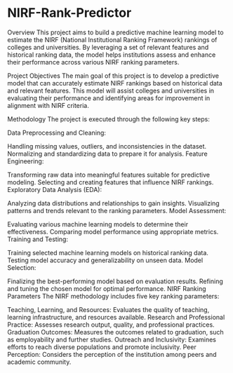 # NIRF-Rank-Predictor
Overview
This project aims to build a predictive machine learning model to estimate the NIRF (National Institutional Ranking Framework) rankings of colleges and universities. By leveraging a set of relevant features and historical ranking data, the model helps institutions assess and enhance their performance across various NIRF ranking parameters.

Project Objectives
The main goal of this project is to develop a predictive model that can accurately estimate NIRF rankings based on historical data and relevant features. This model will assist colleges and universities in evaluating their performance and identifying areas for improvement in alignment with NIRF criteria.

Methodology
The project is executed through the following key steps:

Data Preprocessing and Cleaning:

Handling missing values, outliers, and inconsistencies in the dataset.
Normalizing and standardizing data to prepare it for analysis.
Feature Engineering:

Transforming raw data into meaningful features suitable for predictive modeling.
Selecting and creating features that influence NIRF rankings.
Exploratory Data Analysis (EDA):

Analyzing data distributions and relationships to gain insights.
Visualizing patterns and trends relevant to the ranking parameters.
Model Assessment:

Evaluating various machine learning models to determine their effectiveness.
Comparing model performance using appropriate metrics.
Training and Testing:

Training selected machine learning models on historical ranking data.
Testing model accuracy and generalizability on unseen data.
Model Selection:

Finalizing the best-performing model based on evaluation results.
Refining and tuning the chosen model for optimal performance.
NIRF Ranking Parameters
The NIRF methodology includes five key ranking parameters:

Teaching, Learning, and Resources: Evaluates the quality of teaching, learning infrastructure, and resources available.
Research and Professional Practice: Assesses research output, quality, and professional practices.
Graduation Outcomes: Measures the outcomes related to graduation, such as employability and further studies.
Outreach and Inclusivity: Examines efforts to reach diverse populations and promote inclusivity.
Peer Perception: Considers the perception of the institution among peers and academic community.

